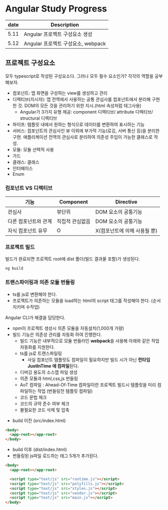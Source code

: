 # Angular Study Progress

| date | Description                        |
| ---- | ---------------------------------- |
| 5.11 | Angular 프로젝트 구성요소 생성     |
| 5.12 | Angular 프로젝트 구성요소, webpack |

## 프로젝트 구성요소

모두 typescript로 작성된 구성요소다. 그러나 모두 필수 요소인가? 각각의 역할을 공부해보자.

- 컴포넌트: 앱 화면을 구성하는 view를 생성하고 관리
- 디렉티브(지시자): 앱 전역에서 사용하는 공통 관심사를 컴포넌트에서 분리해 구현한 것. DOM의 모든 것을 관리하기 위한 지시.(html 속성처럼 태그사용)
  - Angular가 3가지 유형 제공: component 디렉티브/ attribute 디렉티브/ structural 디렉티브
- 파이프: 템플릿 내에서 원하는 형식으로 데이터를 변환하여 표시하는 기능
- 서비스: 컴포넌트의 관심사인 뷰 이외에 부가적 기능(로깅, 서버 통신 등)을 분리한 구현. 애플리케이션 전역의 관심사로 분리하여 의존성 주입이 가능한 클래스로 작성.
- 모듈: 모듈 선택적 사용
- 가드
- 클래스: 클래스
- 인터페이스
- Enum

### 컴포넌트 VS 디렉티브

| 기능                 | Component       | Directive                    |
| -------------------- | --------------- | ---------------------------- |
| 관심사               | 뷰단위          | DOM 요소의 공통기능          |
| 다른 컴포넌트와 관계 | 직접적 관심없음 | DOM 요소의 공통기능          |
| 자식 컴포넌트 유무   | O               | X(컴포넌트에 의해 사용될 뿐) |

### 프로젝트 빌드

빌드가 완료되면 프로젝트 root에 dist 폴더(빌드 결과물 포함)가 생성된다.

```typescript
ng build
```

### 트랜스파이링과 의존 모듈 번들링

- ts를 js로 변환해야 한다.
- 프로젝트가 의존하는 모듈을 load하는 html의 script 태그를 작성해야 한다. (순서 지키며 수작업)

Angular CLI가 해결을 담당한다.

- npm이 프로젝트 생성시 의존 모듈을 자동설치(1,000개 가량)
- 빌드 기능은 의존성 관리를 자동화 하여 진행한다.
  - 빌드 기능은 내부적으로 모듈 번들러인 **webpack**을 사용해 아래와 같은 작업 자동화를 지원한다.
  - ts를 js로 트랜스파일링
    - 사실 컴포넌트 템플릿도 컴파일이 필요하지만 빌드 시가 아닌 **런타임 JustInTime 에 컴파일**된다.
  - 디버깅 용도의 소스맵 파일 생성
  - 의존 모듈과 html,css,js 번들링
  - AoT 컴파일 : Ahead-Of-Time 컴파일이란 프로젝트 빌드시 템플릿을 미리 컴파일하는 작업 (번들링전 템플릿 컴파일)
  - 코드 문법 체크
  - 코드의 규약 준수 여부 체크
  - 불필요한 코드 삭제 및 압축

* build 이전 (src/index.html)

```html
<body>
  <app-root></app-root>
</body>
```

- build 이후 (dist/index.html)
- 번들링된 js파일 로드하는 태그 5개가 추가된다.

```html
<body>
  <app-root></app-root>

  <script type="text/js" src="runtime.js"></script>
  <script type="text/js" src="polyfills.js"></script>
  <script type="text/js" src="styles.js"></script>
  <script type="text/js" src="vendor.js"></script>
  <script type="text/js" src="main.js"></script>
</body>
```
